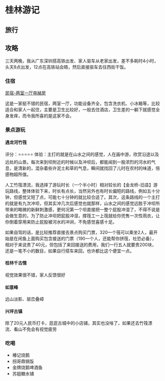 # 桂林游记


## 旅行

## 攻略
三天两晚，我从广东深圳搭高铁出发、家人驱车从老家出发，差不多耗时4小时，头天8点出发，12点在高铁站会晤，然后直接驱车去往西街干饭。

### 住宿
[民宿-两室一厅电梯房]( https://m.ctrip.com/webapp/inn-v2/detail/6486041.html?channelid=26&autoawaken=close)

这是一家挺不错的民宿，两室一厅，功能设备齐全，包含洗衣机、小冰箱等，比较适合和家人一起住，主要是卫生比较好，一般去住酒店，卫生差的一躺下就感觉全身发痒，而令我所喜的是这家不会。

### 景点游玩
#### 遇龙河竹筏
评分：⭐️⭐️⭐️⭐️⭐️
体验：主打的就是在山水之间的感觉，人在画中游，欣赏沿途以及远处的山景。每次来到坝附近的时候以及冲坝后，都能闻到一股浓烈的河水的气息，是清新的，混杂着些许泥土和草的气息，瞬间就找回了儿时在农村的味道，倍感物超所值。

人工竹筏漂流，我选择了游玩时长（一个半小时）相对较长的【金龙桥-旧县】游玩路线，整体体验下来，时长有点长，当然另外也有时长偏短的路线，例如五十分钟，但感觉又短了点，可能七十分钟的就比较合适了。其次，这条路线的一个主打的就是有九次冲坝，但其实冲几次后感觉也就那样，山水之间的感觉远胜于冲坝所带来的略微的新鲜刺激感，更何况第一个坝直接把一整个屁股冲湿了，不得不说是会做生意的，为了防止冲坝把屁股冲湿，撑筏工一上筏就给你兜售一次性雨衣，让你倒着穿用来防止屁股被河水的冲涧，不免感觉喜感十足。

如果自驾的话，是比较推荐直接去景点购买门票，320一个筏可以乘坐2人，最开始是在闲鱼上面购买包含接送的门票（190一个人，还能帮你拼筏，社恐必备），相对于来说贵了40元，但包括了来回接送的费用，我们一行五人就要贵200块，还是一笔不小的数目，如果自行搭车来回，也许都比这个便宜一点。

#### 桂林千古情
视觉效果很不错，家人反馈很好

#### 如意峰
远山淡影、层峦叠嶂

#### 兴坪古镇
除了20元人民币打卡，逛逛古城中的小店铺，其实也没啥了，如果还去竹筏漂流、看山不免会有视觉疲劳

### 吃喝
- 椿记烧鹅
- 拐哥鼎锅饭
- 金牌烧鹅啤酒鱼
- 苏姐糖水铺



